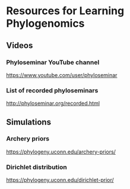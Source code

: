 # Resources for Learning Phylogenomics

## Videos

### Phyloseminar YouTube channel
https://www.youtube.com/user/phyloseminar

### List of recorded phyloseminars
http://phyloseminar.org/recorded.html

## Simulations

### Archery priors
https://phylogeny.uconn.edu/archery-priors/

### Dirichlet distribution
https://phylogeny.uconn.edu/dirichlet-prior/
